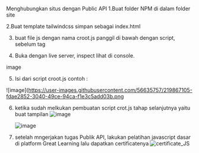 Menghubungkan situs dengan Public API
1.Buat folder NPM di dalam folder site

2.Buat template tailwindcss simpan sebagai index.html

3. buat file js dengan nama croot.js panggil di bawah dengan script, sebelum tag

<script src="./croot.js"></script>
4. Buka dengan live server, inspect lihat di console.

image

5. Isi dari script croot.js contoh :
  
![image](https://user-images.githubusercontent.com/56635757/219867105-fdae2852-3040-49ce-94ca-f1e3c5add03b.png


6. ketika sudah melkukan pembuatan script crot.js tahap selanjutnya yaitu buat tampilan
    ![image](https://user-images.githubusercontent.com/56635757/219867166-a3272fae-526d-49ae-aae7-fed3fb63f4ea.png)


    ![image](https://user-images.githubusercontent.com/56635757/219867196-ebbf2cad-a08b-4d24-94b8-0af0fb2be321.png)


7. setelah mngerjakan tugas Publik API, lakukan pelatihan javascript dasar di platform Great Learning lalu dapatkan certificatenya
    ![certificate_JS](https://user-images.githubusercontent.com/56635757/219867248-2fba7dee-0a28-4081-9543-2220dd798a49.png)
